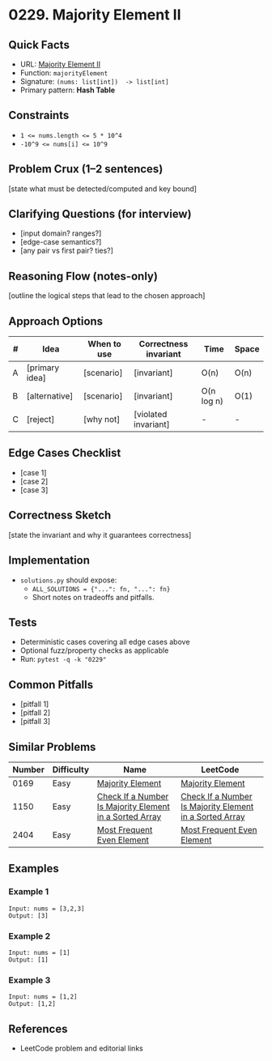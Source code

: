 # 0229. Majority Element II

## Quick Facts

- URL: [Majority Element II](https://leetcode.com/problems/majority-element-ii/)
- Function: `majorityElement`
- Signature: `(nums: list[int])  -> list[int]`
- Primary pattern: **Hash Table**

## Constraints

- `1 <= nums.length <= 5 * 10^4`
- `-10^9 <= nums[i] <= 10^9`

## Problem Crux (1–2 sentences)

[state what must be detected/computed and key bound]

## Clarifying Questions (for interview)

- [input domain? ranges?]
- [edge-case semantics?]
- [any pair vs first pair? ties?]

## Reasoning Flow (notes-only)

[outline the logical steps that lead to the chosen approach]

## Approach Options

| # | Idea | When to use | Correctness invariant | Time | Space |
|---|------|-------------|-----------------------|------|-------|
| A | [primary idea] | [scenario] | [invariant] | O(n) | O(n) |
| B | [alternative] | [scenario] | [invariant] | O(n log n) | O(1) |
| C | [reject] | [why not] | [violated invariant] | - | - |

## Edge Cases Checklist

- [case 1]
- [case 2]
- [case 3]

## Correctness Sketch

[state the invariant and why it guarantees correctness]

## Implementation

- `solutions.py` should expose:
  - `ALL_SOLUTIONS = {"...": fn, "...": fn}`
  - Short notes on tradeoffs and pitfalls.

## Tests

- Deterministic cases covering all edge cases above
- Optional fuzz/property checks as applicable
- Run: `pytest -q -k "0229"`

## Common Pitfalls

- [pitfall 1]
- [pitfall 2]
- [pitfall 3]

## Similar Problems

| Number | Difficulty | Name | LeetCode |
|---|---|---|---|
| 0169 | Easy | [Majority Element](../0169-majority-element/readme.md) | [Majority Element](https://leetcode.com/problems/majority-element/) |
| 1150 | Easy | [Check If a Number Is Majority Element in a Sorted Array](../1150-check-if-a-number-is-majority-element-in-a-sorted-array/readme.md) | [Check If a Number Is Majority Element in a Sorted Array](https://leetcode.com/problems/check-if-a-number-is-majority-element-in-a-sorted-array/) |
| 2404 | Easy | [Most Frequent Even Element](../2404-most-frequent-even-element/readme.md) | [Most Frequent Even Element](https://leetcode.com/problems/most-frequent-even-element/) |

## Examples

### Example 1

```text
Input: nums = [3,2,3]
Output: [3]
```

### Example 2

```text
Input: nums = [1]
Output: [1]
```

### Example 3

```text
Input: nums = [1,2]
Output: [1,2]
```

## References

- LeetCode problem and editorial links
